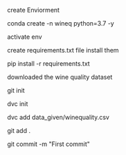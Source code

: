  create Enviorment

conda create -n wineq python=3.7 -y

activate env

create requirements.txt file
install them

pip install -r requirements.txt

downloaded the wine quality dataset

git init

dvc init

dvc add data_given/winequality.csv

git add .

git commit -m "First commit"